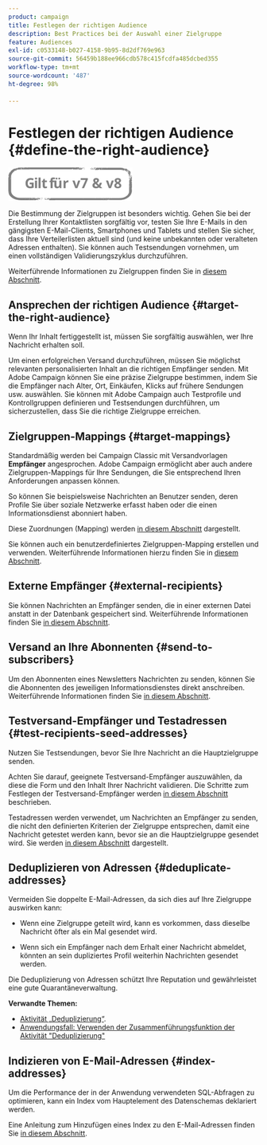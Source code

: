 ```yaml
---
product: campaign
title: Festlegen der richtigen Audience
description: Best Practices bei der Auswahl einer Zielgruppe
feature: Audiences
exl-id: c0533148-b027-4158-9b95-8d2df769e963
source-git-commit: 56459b188ee966cdb578c415fcdfa485dcbed355
workflow-type: tm+mt
source-wordcount: '487'
ht-degree: 98%

---
```


# Festlegen der richtigen Audience {#define-the-right-audience}

![](../../assets/common.svg)

Die Bestimmung der Zielgruppen ist besonders wichtig. Gehen Sie bei der Erstellung Ihrer Kontaktlisten sorgfältig vor, testen Sie Ihre E-Mails in den gängigsten E-Mail-Clients, Smartphones und Tablets und stellen Sie sicher, dass Ihre Verteilerlisten aktuell sind (und keine unbekannten oder veralteten Adressen enthalten). Sie können auch Testsendungen vornehmen, um einen vollständigen Validierungszyklus durchzuführen.

Weiterführende Informationen zu Zielgruppen finden Sie in [diesem Abschnitt](steps-defining-the-target-population.md).

## Ansprechen der richtigen Audience {#target-the-right-audience}

Wenn Ihr Inhalt fertiggestellt ist, müssen Sie sorgfältig auswählen, wer Ihre Nachricht erhalten soll.

Um einen erfolgreichen Versand durchzuführen, müssen Sie möglichst relevanten personalisierten Inhalt an die richtigen Empfänger senden. Mit Adobe Campaign können Sie eine präzise Zielgruppe bestimmen, indem Sie die Empfänger nach Alter, Ort, Einkäufen, Klicks auf frühere Sendungen usw. auswählen. Sie können mit Adobe Campaign auch Testprofile und Kontrollgruppen definieren und Testsendungen durchführen, um sicherzustellen, dass Sie die richtige Zielgruppe erreichen.

## Zielgruppen-Mappings {#target-mappings}

Standardmäßig werden bei Campaign Classic mit Versandvorlagen **Empfänger** angesprochen. Adobe Campaign ermöglicht aber auch andere Zielgruppen-Mappings für Ihre Sendungen, die Sie entsprechend Ihren Anforderungen anpassen können.

So können Sie beispielsweise Nachrichten an Benutzer senden, deren Profile Sie über soziale Netzwerke erfasst haben oder die einen Informationsdienst abonniert haben.

Diese Zuordnungen (Mapping) werden [in diesem Abschnitt](selecting-a-target-mapping.md) dargestellt.

Sie können auch ein benutzerdefiniertes Zielgruppen-Mapping erstellen und verwenden. Weiterführende Informationen hierzu finden Sie in [diesem Abschnitt](../../configuration/using/target-mapping.md).

## Externe Empfänger {#external-recipients}

Sie können Nachrichten an Empfänger senden, die in einer externen Datei anstatt in der Datenbank gespeichert sind. Weiterführende Informationen finden Sie [in diesem Abschnitt](steps-defining-the-target-population.md#selecting-external-recipients).

## Versand an Ihre Abonnenten {#send-to-subscribers}

Um den Abonnenten eines Newsletters Nachrichten zu senden, können Sie die Abonnenten des jeweiligen Informationsdienstes direkt anschreiben. Weiterführende Informationen finden Sie [in diesem Abschnitt](managing-subscriptions.md#delivering-to-the-subscribers-of-a-service).


## Testversand-Empfänger und Testadressen {#test-recipients-seed-addresses}

Nutzen Sie Testsendungen, bevor Sie Ihre Nachricht an die Hauptzielgruppe senden.

Achten Sie darauf, geeignete Testversand-Empfänger auszuwählen, da diese die Form und den Inhalt Ihrer Nachricht validieren. Die Schritte zum Festlegen der Testversand-Empfänger werden [in diesem Abschnitt](steps-defining-the-target-population.md#selecting-the-proof-target) beschrieben.

Testadressen werden verwendet, um Nachrichten an Empfänger zu senden, die nicht den definierten Kriterien der Zielgruppe entsprechen, damit eine Nachricht getestet werden kann, bevor sie an die Hauptzielgruppe gesendet wird. Sie werden [in diesem Abschnitt](about-seed-addresses.md) dargestellt.

## Deduplizieren von Adressen {#deduplicate-addresses}

Vermeiden Sie doppelte E-Mail-Adressen, da sich dies auf Ihre Zielgruppe auswirken kann:

* Wenn eine Zielgruppe geteilt wird, kann es vorkommen, dass dieselbe Nachricht öfter als ein Mal gesendet wird.

* Wenn sich ein Empfänger nach dem Erhalt einer Nachricht abmeldet, könnten an sein dupliziertes Profil weiterhin Nachrichten gesendet werden.

Die Deduplizierung von Adressen schützt Ihre Reputation und gewährleistet eine gute Quarantäneverwaltung.

**Verwandte Themen:**

* [Aktivität „Deduplizierung“](../../workflow/using/deduplication.md).
* [Anwendungsfall: Verwenden der Zusammenführungsfunktion der Aktivität &quot;Deduplizierung&quot;](../../workflow/using/deduplication-merge.md)

## Indizieren von E-Mail-Adressen {#index-addresses}

Um die Performance der in der Anwendung verwendeten SQL-Abfragen zu optimieren, kann ein Index vom Hauptelement des Datenschemas deklariert werden.

Eine Anleitung zum Hinzufügen eines Index zu den E-Mail-Adressen finden Sie [in diesem Abschnitt](../../configuration/using/database-mapping.md#indexed-fields).
